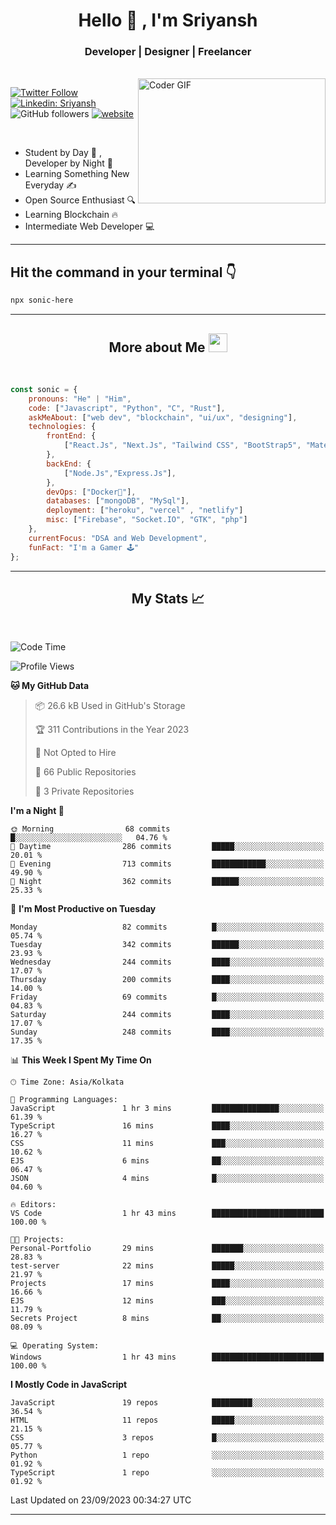 
<h1 align="center">Hello  👋 , I'm Sriyansh</h1>
<h3 align="center">Developer | Designer | Freelancer </h3>
<br>
<img alt="Coder GIF" align="right" height=200 width=300 src="https://miro.medium.com/max/1360/0*7Q3yvSIv_t0ioJ-Z.gif" />

[![Twitter Follow](https://img.shields.io/twitter/follow/ShivamSriyansh?label=Follow)](https://twitter.com/intent/follow?screen_name=ShivamSriyansh)
[![Linkedin: Sriyansh](https://img.shields.io/badge/-Sriyansh-blue?style=flat-square&logo=Linkedin&logoColor=white&link=https://www.linkedin.com/in/sriyansh-shivam/)](https://www.linkedin.com/in/sriyansh-shivam/)
![GitHub followers](https://img.shields.io/github/followers/SoNiC-HeRE?label=Follow&style=social)
[![website](https://img.shields.io/badge/Website-46a2f1.svg?&style=flat-square&logo=Google-Chrome&logoColor=white&link=https://ss-portfolio.vercel.app/)](https://ss-portfolio.vercel.app/)

<br/>

- Student by Day 🌅 , Developer by Night 🌃
- Learning Something New Everyday ✍️
- Open Source Enthusiast 🔍
- Learning Blockchain 🔥
- Intermediate Web Developer 💻



<hr/>

## Hit the command in your terminal 👇
```bash
npx sonic-here
```

<hr/>
<h2 align="center">More about Me <img src="https://emojis.slackmojis.com/emojis/images/1531849430/4246/blob-sunglasses.gif?1531849430" width="30"/> </h3>
<br>

```javascript
const sonic = {
    pronouns: "He" | "Him",
    code: ["Javascript", "Python", "C", "Rust"],
    askMeAbout: ["web dev", "blockchain", "ui/ux", "designing"],
    technologies: {
        frontEnd: {
            ["React.Js", "Next.Js", "Tailwind CSS", "BootStrap5", "MaterialUI"]
        },
        backEnd: {
            ["Node.Js","Express.Js"],
        },
        devOps: ["Docker🐳"],
        databases: ["mongoDB", "MySql"],
        deployment: ["heroku", "vercel" , "netlify"]
        misc: ["Firebase", "Socket.IO", "GTK", "php"]
    },
    currentFocus: "DSA and Web Development",
    funFact: "I'm a Gamer 🕹️"
};
```
<hr/>

<h2 align="center"> My Stats 📈 </h2>
<br />

<!--START_SECTION:waka-->
![Code Time](http://img.shields.io/badge/Code%20Time-34%20hrs%2022%20mins-blue)

![Profile Views](http://img.shields.io/badge/Profile%20Views-44-blue)

**🐱 My GitHub Data** 

> 📦 26.6 kB Used in GitHub's Storage 
 > 
> 🏆 311 Contributions in the Year 2023
 > 
> 🚫 Not Opted to Hire
 > 
> 📜 66 Public Repositories 
 > 
> 🔑 3 Private Repositories 
 > 
**I'm a Night 🦉** 

```text
🌞 Morning                68 commits          █░░░░░░░░░░░░░░░░░░░░░░░░   04.76 % 
🌆 Daytime                286 commits         █████░░░░░░░░░░░░░░░░░░░░   20.01 % 
🌃 Evening                713 commits         ████████████░░░░░░░░░░░░░   49.90 % 
🌙 Night                  362 commits         ██████░░░░░░░░░░░░░░░░░░░   25.33 % 
```
📅 **I'm Most Productive on Tuesday** 

```text
Monday                   82 commits          █░░░░░░░░░░░░░░░░░░░░░░░░   05.74 % 
Tuesday                  342 commits         ██████░░░░░░░░░░░░░░░░░░░   23.93 % 
Wednesday                244 commits         ████░░░░░░░░░░░░░░░░░░░░░   17.07 % 
Thursday                 200 commits         ████░░░░░░░░░░░░░░░░░░░░░   14.00 % 
Friday                   69 commits          █░░░░░░░░░░░░░░░░░░░░░░░░   04.83 % 
Saturday                 244 commits         ████░░░░░░░░░░░░░░░░░░░░░   17.07 % 
Sunday                   248 commits         ████░░░░░░░░░░░░░░░░░░░░░   17.35 % 
```


📊 **This Week I Spent My Time On** 

```text
🕑︎ Time Zone: Asia/Kolkata

💬 Programming Languages: 
JavaScript               1 hr 3 mins         ███████████████░░░░░░░░░░   61.39 % 
TypeScript               16 mins             ████░░░░░░░░░░░░░░░░░░░░░   16.27 % 
CSS                      11 mins             ███░░░░░░░░░░░░░░░░░░░░░░   10.62 % 
EJS                      6 mins              ██░░░░░░░░░░░░░░░░░░░░░░░   06.47 % 
JSON                     4 mins              █░░░░░░░░░░░░░░░░░░░░░░░░   04.60 % 

🔥 Editors: 
VS Code                  1 hr 43 mins        █████████████████████████   100.00 % 

🐱‍💻 Projects: 
Personal-Portfolio       29 mins             ███████░░░░░░░░░░░░░░░░░░   28.83 % 
test-server              22 mins             █████░░░░░░░░░░░░░░░░░░░░   21.97 % 
Projects                 17 mins             ████░░░░░░░░░░░░░░░░░░░░░   16.66 % 
EJS                      12 mins             ███░░░░░░░░░░░░░░░░░░░░░░   11.79 % 
Secrets Project          8 mins              ██░░░░░░░░░░░░░░░░░░░░░░░   08.09 % 

💻 Operating System: 
Windows                  1 hr 43 mins        █████████████████████████   100.00 % 
```

**I Mostly Code in JavaScript** 

```text
JavaScript               19 repos            █████████░░░░░░░░░░░░░░░░   36.54 % 
HTML                     11 repos            █████░░░░░░░░░░░░░░░░░░░░   21.15 % 
CSS                      3 repos             █░░░░░░░░░░░░░░░░░░░░░░░░   05.77 % 
Python                   1 repo              ░░░░░░░░░░░░░░░░░░░░░░░░░   01.92 % 
TypeScript               1 repo              ░░░░░░░░░░░░░░░░░░░░░░░░░   01.92 % 
```




 Last Updated on 23/09/2023 00:34:27 UTC
<!--END_SECTION:waka-->
<hr />

